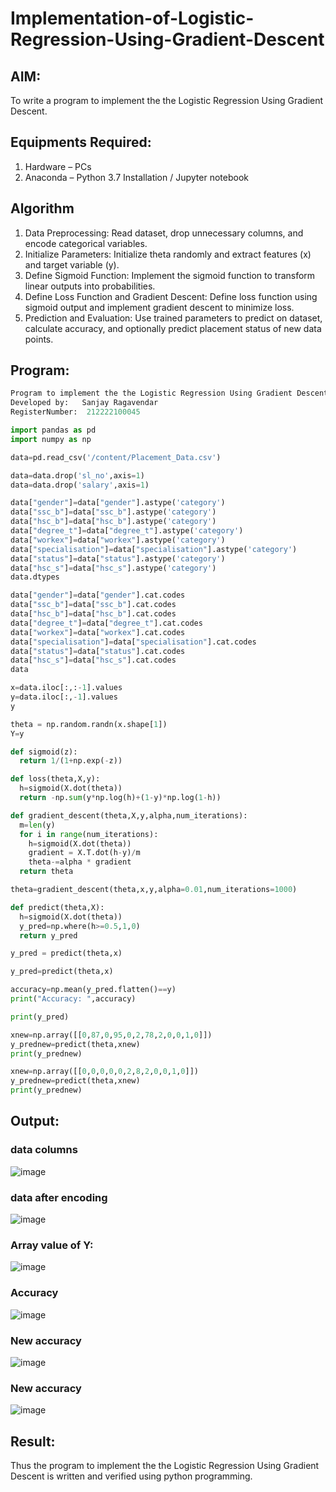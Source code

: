 # Implementation-of-Logistic-Regression-Using-Gradient-Descent

## AIM:

To write a program to implement the the Logistic Regression Using Gradient Descent.

## Equipments Required:

1. Hardware – PCs
2. Anaconda – Python 3.7 Installation / Jupyter notebook

## Algorithm

1. Data Preprocessing: Read dataset, drop unnecessary columns, and encode categorical variables.
2. Initialize Parameters: Initialize theta randomly and extract features (x) and target variable (y).
3. Define Sigmoid Function: Implement the sigmoid function to transform linear outputs into probabilities.
4. Define Loss Function and Gradient Descent: Define loss function using sigmoid output and implement gradient descent to minimize loss.
5. Prediction and Evaluation: Use trained parameters to predict on dataset, calculate accuracy, and optionally predict placement status of new data points.


## Program:

```python
Program to implement the the Logistic Regression Using Gradient Descent.
Developed by:   Sanjay Ragavendar
RegisterNumber:  212222100045
```
```py
import pandas as pd
import numpy as np

data=pd.read_csv('/content/Placement_Data.csv')
```
```py
data=data.drop('sl_no',axis=1)
data=data.drop('salary',axis=1)
```
```py
data["gender"]=data["gender"].astype('category')
data["ssc_b"]=data["ssc_b"].astype('category')
data["hsc_b"]=data["hsc_b"].astype('category')
data["degree_t"]=data["degree_t"].astype('category')
data["workex"]=data["workex"].astype('category')
data["specialisation"]=data["specialisation"].astype('category')
data["status"]=data["status"].astype('category')
data["hsc_s"]=data["hsc_s"].astype('category')
data.dtypes
```
```py
data["gender"]=data["gender"].cat.codes
data["ssc_b"]=data["ssc_b"].cat.codes
data["hsc_b"]=data["hsc_b"].cat.codes
data["degree_t"]=data["degree_t"].cat.codes
data["workex"]=data["workex"].cat.codes
data["specialisation"]=data["specialisation"].cat.codes
data["status"]=data["status"].cat.codes
data["hsc_s"]=data["hsc_s"].cat.codes
data
```
```py
x=data.iloc[:,:-1].values
y=data.iloc[:,-1].values
y
```
```py
theta = np.random.randn(x.shape[1])
Y=y
```
```py
def sigmoid(z):
  return 1/(1+np.exp(-z))
```
```py
def loss(theta,X,y):
  h=sigmoid(X.dot(theta))
  return -np.sum(y*np.log(h)+(1-y)*np.log(1-h))
```
```py
def gradient_descent(theta,X,y,alpha,num_iterations):
  m=len(y)
  for i in range(num_iterations):
    h=sigmoid(X.dot(theta))
    gradient = X.T.dot(h-y)/m
    theta-=alpha * gradient
  return theta
```
```py
theta=gradient_descent(theta,x,y,alpha=0.01,num_iterations=1000)
```
```py
def predict(theta,X):
  h=sigmoid(X.dot(theta))
  y_pred=np.where(h>=0.5,1,0)
  return y_pred 

y_pred = predict(theta,x)
```
```py
y_pred=predict(theta,x)
```
```py
accuracy=np.mean(y_pred.flatten()==y)
print("Accuracy: ",accuracy)
```
```py
print(y_pred)
```
```py
xnew=np.array([[0,87,0,95,0,2,78,2,0,0,1,0]])
y_prednew=predict(theta,xnew)
print(y_prednew)
```
```py
xnew=np.array([[0,0,0,0,0,2,8,2,0,0,1,0]])
y_prednew=predict(theta,xnew)
print(y_prednew)
```
## Output:

### data columns

![image](https://github.com/SanjayRagavendar/-Implementation-of-Logistic-Regression-Using-Gradient-Descent/assets/91368803/3aec9c46-c885-42bb-8b45-215ac5d6274f)

### data after encoding

![image](https://github.com/SanjayRagavendar/-Implementation-of-Logistic-Regression-Using-Gradient-Descent/assets/91368803/b6a86619-04fe-4560-a310-194c80aa728a)


### Array value of Y:

![image](https://github.com/SanjayRagavendar/-Implementation-of-Logistic-Regression-Using-Gradient-Descent/assets/91368803/a7b6a576-f916-4792-a189-9df2e8ca530f)



### Accuracy

![image](https://github.com/SanjayRagavendar/-Implementation-of-Logistic-Regression-Using-Gradient-Descent/assets/91368803/12a41cc4-18b2-4375-a7eb-9d1c4a554cc5)


  
### New accuracy
![image](https://github.com/SanjayRagavendar/-Implementation-of-Logistic-Regression-Using-Gradient-Descent/assets/91368803/36fd6f69-d021-4489-b46a-ab4f68f410ea)

### New accuracy
![image](https://github.com/SanjayRagavendar/-Implementation-of-Logistic-Regression-Using-Gradient-Descent/assets/91368803/36fd6f69-d021-4489-b46a-ab4f68f410ea)

## Result:

Thus the program to implement the the Logistic Regression Using Gradient Descent is written and verified using python programming.
